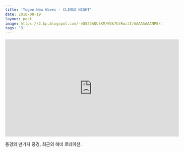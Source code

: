 ```yaml
---
title: 'Yogee New Waves - CLIMAX NIGHT'
date: 2018-08-19
layout: post
image: https://2.bp.blogspot.com/-eQS23AQUlKM/W3k7UlRwitI/AAAAAAAANP8/1-PjpKonRSA70_eh-jX-LsAOu4034hxBACLcBGAs/s1600/climaxnight.jpg
tags: '3'
---
```


<iframe width="560" height="315" src="https://www.youtube.com/embed/OzodjmJviVU" frameborder="0" allow="accelerometer; autoplay; encrypted-media; gyroscope; picture-in-picture" allowfullscreen></iframe>

동경의 만가지 풍경, 최근의 헤비 로테이션.
